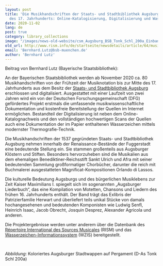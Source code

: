 ```yaml
---
layout: post
title: 'Die Musikhandschriften der Staats- und Stadtbibliothek Augsburg bis zur Mitte
  des 17. Jahrhunderts: Online-Katalogisierung, Digitalisierung und Wasserzeichenthermografie'
date: 2020-11-02
lang: de
post: true
category: library_collections
image: "/images/news-old-website/csm_Augsburg_BSB_Tonk_Schl_200a_Einband_Wappen_df51db4059.jpg"
old_url: http://www.rism.info/de/startseite/newsdetails/article/64/music-manuscripts-from-the-staats-und-stadtbibliothek-augsburg-to-the-mid-17th-century-cataloging.html
email: 'Bernhard.Lutz@bsb-muenchen.de'
author: 'Bernhard Lutz'
---
```


Beitrag von Bernhard Lutz (Bayerische Staatsbibliothek):

An der Bayerischen Staatsbibliothek werden ab November 2020 ca. 80 Musikhandschriften von der Frühzeit der Musiknotation bis zur Mitte des 17. Jahrhunderts aus dem Besitz der [Staats- und Stadtbibliothek Augsburg](https://www.sustb-augsburg.de/) erschlossen und digitalisiert. Ausgestattet mit einer Laufzeit von zwei Jahren wird ein von der Deutschen Forschungsgemeinschaft (DFG) gefördertes Projekt erstmals die umfassende musikwissenschaftliche Dokumentation und kostenfreie Bereitstellung der Quellen im Internet ermöglichen. Bestandteil der Digitalisierung ist neben dem Online-Katalognachweis und den vollständigen hochwertigen Scans der Quellen auch eine Dokumentation der im Papier enthaltenen Wasserzeichen mittels modernster Thermografie-Technik.

Die Musikhandschriften der 1537 gegründeten Staats- und Stadtbibliothek Augsburg nehmen innerhalb der Renaissance-Bestände der Fuggerstadt eine bedeutende Stellung ein. Sie stammen großenteils aus Augsburger Klöstern und Stiften. Besonders hervorzuheben sind die Musikalien aus dem ehemaligen Benediktiner-Reichsstift Sankt Ulrich und Afra mit seiner bedeutenden Sammlung großformatiger Chorbücher, darunter die reich mit Buchmalerei ausgestatteten Magnificat-Kompositionen Orlando di Lassos.

Die kulturelle Bedeutung Augsburgs und des bürgerlichen Musiklebens zur Zeit Kaiser Maximilians I. spiegelt sich im sogenannten „Augsburger Liederbuch“, das eine Kompilation von Motetten, Chansons und Liedern des frühen 16. Jahrhunderts enthält. Der Band trägt das Exlibris der Patrizierfamilie Herwart und überliefert teils unikal Stücke von damals hochangesehenen und bedeutenden Komponisten wie Ludwig Senfl, Heinrich Isaac, Jacob Obrecht, Josquin Desprez, Alexander Agricola und anderen.

Die Projektergebnisse werden unter anderem über die Datenbank des [Répertoire International des Sources Musicales](https://opac.rism.info/search?View=rism&siglum=D-As) (RISM) und das [Wasserzeichen-Informationssystem](https://www.wasserzeichen-online.de/) (WZIS) bereitgestellt.

&nbsp;

_Abbildung_: Koloriertes Augsburger Stadtwappen auf Pergament (D-As Tonk Schl 200a)